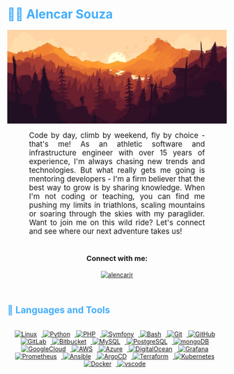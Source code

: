 <h1 style="color: #44AEFB;"> 🧙‍♂️ Alencar Souza </h1>

![github_cover_banner](.github/images/banner.jpg)

<p align:"center" style="text-align: justify; margin: 0 50px; font-size: 17px;" >
    Code by day, climb by weekend, fly by choice - that's me! As an athletic software and infrastructure engineer with over 15 years of experience, I'm always chasing new trends and technologies. But what really gets me going is mentoring developers - I'm a firm believer that the best way to grow is by sharing knowledge. When I'm not coding or teaching, you can find me pushing my limits in triathlons, scaling mountains or soaring through the skies with my paraglider. Want to join me on this wild ride? Let's connect and see where our next adventure takes us!
<br>
<br>


<!-- Connect -->
<div align="center">
<h3 align="center">Connect with me:</h3>
<a href="https://linkedin.com/in/alencarjr" target="blank"><img align="center" src="https://raw.githubusercontent.com/rahuldkjain/github-profile-readme-generator/master/src/images/icons/Social/linked-in-alt.svg" alt="alencarjr" height="30" width="40" /></a>
</div>

</p>    
<br>
<!-- Languages and Tools -->

<h2 style="color: #44AEFB">🧠 Languages and Tools</h2>
<br>

<div align="center">

  </a>
  <a href="https://www.linux.org/" target="_blank" rel="noreferrer">
      <img  alt="Linux" height="50px" style="padding-right:10px;" src="https://cdn.jsdelivr.net/gh/devicons/devicon/icons/linux/linux-original.svg"/>
  </a>    
  <a href="https://www.python.org/" target="_blank" rel="noreferrer">
      <img  alt="Python" height="50px" style="padding-right:10px;" src="https://cdn.jsdelivr.net/gh/devicons/devicon/icons/python/python-original.svg"/>
  </a>
  <a href="https://www.php.net/" target="_blank" rel="noreferrer">
      <img  alt="PHP" height="50px" style="padding-right:10px;" src="https://cdn.jsdelivr.net/gh/devicons/devicon/icons/php/php-original.svg"/>
  </a>
  <a href="https://symfony.com/" target="_blank" rel="noreferrer">
      <img  alt="Symfony" height="50px" style="padding-right:10px;" src="https://cdn.jsdelivr.net/gh/devicons/devicon/icons/symfony/symfony-original-wordmark.svg"/>
  </a>
  <a href="https://www.gnu.org/software/bash/" target="_blank" rel="noreferrer">
      <img  alt="Bash" height="50px" style="padding-right:10px;" src="https://cdn.jsdelivr.net/gh/devicons/devicon/icons/bash/bash-original.svg"/>
  </a>
  <a href="https://git-scm.com/" target="_blank" rel="noreferrer">
      <img  alt="Git" height="50px" style="padding-right:10px;" src="https://cdn.jsdelivr.net/gh/devicons/devicon/icons/git/git-original.svg"/>
  </a>
  <a href="https://github.com/" target="_blank" rel="noreferrer">
      <img  alt="GitHub" height="50px" style="padding-right:10px;" src="https://cdn.jsdelivr.net/gh/devicons/devicon/icons/github/github-original-wordmark.svg"/> 
  </a>
  <a href="https://gitlab.com/" target="_blank" rel="noreferrer">
      <img  alt="GitLab" height="50px" style="padding-right:10px;" src="https://cdn.jsdelivr.net/gh/devicons/devicon/icons/gitlab/gitlab-original-wordmark.svg"/> 
  </a>
  <a href="https://bitbucket.org/" target="_blank" rel="noreferrer">
      <img  alt="Bitbucket" height="50px" style="padding-right:10px;" src="https://cdn.jsdelivr.net/gh/devicons/devicon/icons/bitbucket/bitbucket-original-wordmark.svg"/> 
  </a>
  <a href="https://www.mysql.com/" target="_blank" rel="noreferrer">
      <img  alt="MySQL" height="50px" style="padding-right:10px;" src="https://cdn.jsdelivr.net/gh/devicons/devicon/icons/mysql/mysql-original-wordmark.svg"/>
  </a>
  <a href="https://www.postgresql.org/" target="_blank" rel="noreferrer">
      <img  alt="PostgreSQL" height="50px" style="padding-right:10px;" src="https://cdn.jsdelivr.net/gh/devicons/devicon/icons/postgresql/postgresql-original-wordmark.svg"/>
  </a>
  <a href="https://www.mongodb.com/" target="_blank" rel="noreferrer">
      <img  alt="mongoDB" height="50px" style="padding-right:10px;" src="https://cdn.jsdelivr.net/gh/devicons/devicon/icons/mongodb/mongodb-original-wordmark.svg"/>
  </a>
  <a href="https://cloud.google.com/" target="_blank" rel="noreferrer">
      <img  alt="GoogleCloud" height="50px" style="padding-right:10px;" src="https://cdn.jsdelivr.net/gh/devicons/devicon/icons/googlecloud/googlecloud-original.svg"/> 
  </a>
  <a href="https://aws.amazon.com/" target="_blank" rel="noreferrer">
      <img  alt="AWS" height="50px" style="padding-right:10px;" src="https://cdn.jsdelivr.net/gh/devicons/devicon/icons/amazonwebservices/amazonwebservices-plain-wordmark.svg"/> 
  </a>
  <a href="https://azure.microsoft.com/" target="_blank" rel="noreferrer">
      <img  alt="Azure" height="50px" style="padding-right:10px;" src="https://cdn.jsdelivr.net/gh/devicons/devicon/icons/azure/azure-original-wordmark.svg"/> 
  </a>
  <a href="https://www.digitalocean.com/" target="_blank" rel="noreferrer">
      <img  alt="DigitalOcean" height="50px" style="padding-right:10px;" src="https://cdn.jsdelivr.net/gh/devicons/devicon/icons/digitalocean/digitalocean-original-wordmark.svg"/> 
  </a>
  <a href="https://grafana.com/" target="_blank" rel="noreferrer">
      <img  alt="Grafana" height="50px" style="padding-right:10px;" src="https://cdn.jsdelivr.net/gh/devicons/devicon/icons/grafana/grafana-original-wordmark.svg"/> 
  </a>
  <a href="https://prometheus.io/" target="_blank" rel="noreferrer">
      <img  alt="Prometheus" height="50px" style="padding-right:10px;" src="https://cdn.jsdelivr.net/gh/devicons/devicon/icons/prometheus/prometheus-original-wordmark.svg"/> 
  </a>
  <a href="https://www.ansible.com/" target="_blank" rel="noreferrer">
      <img  alt="Ansible" height="50px" style="padding-right:10px;" src="https://cdn.jsdelivr.net/gh/devicons/devicon/icons/ansible/ansible-original-wordmark.svg"/> 
  </a>
  <a href="https://argoproj.github.io/cd/" target="_blank" rel="noreferrer">
      <img  alt="ArgoCD" height="50px" style="padding-right:10px;" src="https://cdn.jsdelivr.net/gh/devicons/devicon/icons/argocd/argocd-original-wordmark.svg"/> 
  </a>
  <a href="https://www.terraform.io/" target="_blank" rel="noreferrer">
      <img  alt="Terraform" height="50px" style="padding-right:10px;" src="https://cdn.jsdelivr.net/gh/devicons/devicon/icons/terraform/terraform-original-wordmark.svg"/> 
  </a>
  <a href="https://kubernetes.io/" target="_blank" rel="noreferrer">
      <img  alt="Kubernetes" height="50px" style="padding-right:10px;" src="https://cdn.jsdelivr.net/gh/devicons/devicon/icons/kubernetes/kubernetes-plain-wordmark.svg"/> 
  </a>
  <a href="https://www.docker.com/" target="_blank" rel="noreferrer">
      <img  alt="Docker" height="50px" style="padding-right:10px;" src="https://cdn.jsdelivr.net/gh/devicons/devicon/icons/docker/docker-plain-wordmark.svg"/>
  </a>
  <a href="https://code.visualstudio.com/" target="_blank" rel="noreferrer">
      <img  alt="vscode" height="50px" style="padding-right:10px;"src="https://cdn.jsdelivr.net/gh/devicons/devicon/icons/vscode/vscode-original.svg"/>
  </a>
</div>
<br>
<br>
